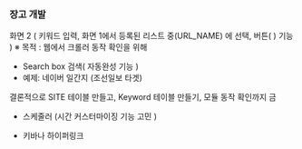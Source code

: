 ### 장고 개발
<!-- 
화면 1 (크롤링 사이트 등록 관리화면)
- mariadb에 크롤링 대상 SITE 테이블 생성
(URL_NAME, URL) -->



화면 2 ( 키워드 입력, 화면 1에서 등록된 리스트 중(URL_NAME) 에 선택, 버튼(  ) 기능  )
※ 목적 : 웹에서 크롤러 동작 확인을 위해

<!-- - 저장된 데이터 불러 올 수 있는 화면 필요(title 기준) -->
- Search box 검색( 자동완성 기능 )
- 예제: 네이버 일간지 (조선일보 타겟)


결론적으로 SITE 테이블 만들고, Keyword 테이블 만들기, 모듈 동작 확인까지 금
- 스케줄러 (시간 커스터마이징 기능 고민 )

- 키바나 하이퍼링크

